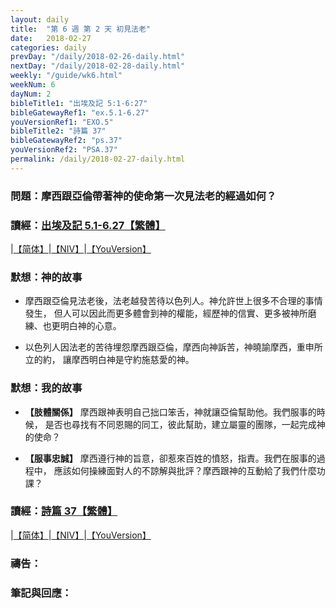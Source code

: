 ```yaml
---
layout: daily
title:  "第 6 週 第 2 天 初見法老"
date:   2018-02-27
categories: daily
prevDay: "/daily/2018-02-26-daily.html"
nextDay: "/daily/2018-02-28-daily.html"
weekly: "/guide/wk6.html"
weekNum: 6
dayNum: 2
bibleTitle1: "出埃及記 5:1-6:27"
bibleGatewayRef1: "ex.5.1-6.27"
youVersionRef1: "EXO.5"
bibleTitle2: "詩篇 37"
bibleGatewayRef2: "ps.37"
youVersionRef2: "PSA.37"
permalink: /daily/2018-02-27-daily.html
---
```


### 問題：摩西跟亞倫帶著神的使命第一次見法老的經過如何？

### 讀經：[出埃及記 5.1-6.27【繁體】](https://www.biblegateway.com/passage/?search=ex.5.1-6.27&version=CUVMPT)

|[【简体】](https://www.biblegateway.com/passage/?search=ex.5.1-6.27&version=CUVMPS)|[【NIV】](https://www.biblegateway.com/passage/?search=ex.5.1-6.27&version=NIV)|[【YouVersion】](https://www.bible.com/zh-TW/bible/46/EXO.5.CUNP)

### 默想：神的故事
+ 摩西跟亞倫見法老後，法老越發苦待以色列人。神允許世上很多不合理的事情發生，
但人可以因此而更多體會到神的權能，經歷神的信實、更多被神所磨練、也更明白神的心意。

+ 以色列人因法老的苦待埋怨摩西跟亞倫，摩西向神訴苦，神曉諭摩西，重申所立的約，
讓摩西明白神是守約施慈愛的神。

### 默想：我的故事
+ **【肢體關係】** 摩西跟神表明自己拙口笨舌，神就讓亞倫幫助他。我們服事的時候，
是否也尋找有不同恩賜的同工，彼此幫助，建立屬靈的團隊，一起完成神的使命？

+ **【服事忠誠】** 摩西遵行神的旨意，卻惹來百姓的憤怒，指責。我們在服事的過程中，
應該如何操練面對人的不諒解與批評？摩西跟神的互動給了我們什麼功課？

### 讀經：[詩篇 37【繁體】](https://www.biblegateway.com/passage/?search=ps.37&version=CUVMPT)

|[【简体】](https://www.biblegateway.com/passage/?search=ps.37&version=CUVMPS)|[【NIV】](https://www.biblegateway.com/passage/?search=ps.37&version=NIV)|[【YouVersion】](https://www.bible.com/zh-TW/bible/46/PSA.37.CUNP)

### 禱告：

### 筆記與回應：
